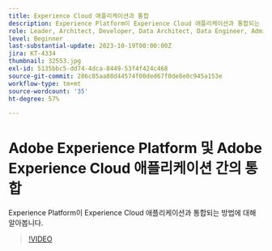```yaml
---
title: Experience Cloud 애플리케이션과 통합
description: Experience Platform이 Experience Cloud 애플리케이션과 통합되는 방법에 대해 알아봅니다.
role: Leader, Architect, Developer, Data Architect, Data Engineer, Admin, User
level: Beginner
last-substantial-update: 2023-10-19T00:00:00Z
jira: KT-4334
thumbnail: 32553.jpg
exl-id: 5135bbc5-dd74-4dca-8449-53f4f424c468
source-git-commit: 286c85aa88d44574f00ded67f0de8e0c945a153e
workflow-type: tm+mt
source-wordcount: '35'
ht-degree: 57%

---
```


# Adobe Experience Platform 및 Adobe Experience Cloud 애플리케이션 간의 통합

Experience Platform이 Experience Cloud 애플리케이션과 통합되는 방법에 대해 알아봅니다.

>[!VIDEO](https://video.tv.adobe.com/v/3430386?learn=on&enablevpops&captions=kor)


